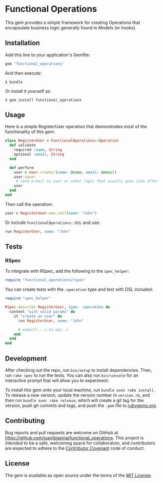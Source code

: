 # Functional Operations

This gem provides a simple framework for creating Operations that encapsulate
business logic generally found in Models (or hooks).

## Installation

Add this line to your application's Gemfile:

```ruby
gem "functional_operations"
```

And then execute:

    $ bundle

Or install it yourself as:

    $ gem install functional_operations

## Usage

Here is a simple RegisterUser operation that demonstrates most of the functionality
of this gem:

```ruby
class RegisterUser < FunctionalOperations::Operation
  def validate
    required :name, String
    optional :email, String
  end

  def perform
    user = User.create!(name: @name, email: @email)
    user.save!
     # send e-mail to user or other logic that usually goes into after hooks
    user
  end
end
```

Then call the operation:

```ruby
user = RegisterUser.new.call(name: "John")
```

Or include `FunctionalOperations::DSL` and use:
```ruby
run RegisterUser, name: "John"
```

## Tests

### RSpec

To integrate with RSpec, add the following to the `spec_helper`:

```ruby
require "functional_operations/rspec"
```

You can create tests with the `:operation` type and test with DSL included:

```ruby
require "spec_helper"

RSpec.describe RegisterUser, type: :operation do
  context "with valid params" do
    it "create an user" do
      run RegisterUser, name: "John"

      # expect(...).to eq(..)
    end
  end
end
```

## Development

After checking out the repo, run `bin/setup` to install dependencies. Then, run
`rake spec` to run the tests. You can also run `bin/console` for an interactive
prompt that will allow you to experiment.

To install this gem onto your local machine, run `bundle exec rake install`. To
release a new version, update the version number in `version.rb`, and then run
`bundle exec rake release`, which will create a git tag for the version, push
git commits and tags, and push the `.gem` file to
[rubygems.org](https://rubygems.org).

## Contributing

Bug reports and pull requests are welcome on GitHub at
https://github.com/juanibiapina/functional_operations. This project is intended
to be a safe, welcoming space for collaboration, and contributors are expected
to adhere to the [Contributor Covenant](http://contributor-covenant.org) code
of conduct.


## License

The gem is available as open source under the terms of the [MIT
License](http://opensource.org/licenses/MIT).


